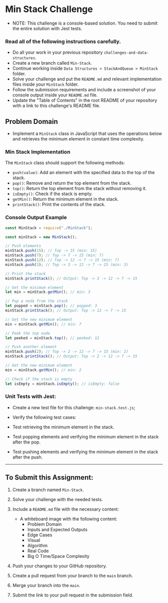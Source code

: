 # Min Stack Challenge

- NOTE: This challenge is a console-based solution. You need to submit the entire solution with Jest tests.

### Read all of the following instructions carefully.

- Do all your work in your previous repository `challenges-and-data-structures`.
- Create a new branch called `Min-Stack`.
- Continue working inside `Data Structures > StackAndQueue > MinStack` folder.
- Solve your challenge and put the `README.md` and relevant implementation files inside your `MinStack` folder.
- Follow the submission requirements and include a screenshot of your console output inside your `README.md` file.
- Update the "Table of Contents" in the root README of your repository with a link to this challenge's README file.

## Problem Domain

- Implement a `MinStack` class in JavaScript that uses the operations below and retrieves the minimum element in constant time complexity.

### Min Stack Implementation

The `MinStack` class should support the following methods:

- `push(value)`: Add an element with the specified data to the top of the stack.
- `pop()`: Remove and return the top element from the stack.
- `top()`: Return the top element from the stack without removing it.
- `isEmpty()`: Check if the stack is empty.
- `getMin()`: Return the minimum element in the stack.
- `printStack()`: Print the contents of the stack.

### Console Output Example

```javascript
const MinStack = require("./MinStack");

const minStack = new MinStack();

// Push elements
minStack.push(15); // Top -> 15 (min: 15)
minStack.push(7); // Top -> 7 -> 15 (min: 7)
minStack.push(12); // Top -> 12 -> 7 -> 15 (min: 7)
minStack.push(3); // Top -> 3 -> 12 -> 7 -> 15 (min: 3)

// Print the stack
minStack.printStack(); // Output: Top -> 3 -> 12 -> 7 -> 15

// Get the minimum element
let min = minStack.getMin(); // min: 3

// Pop a node from the stack
let popped = minStack.pop(); // popped: 3
minStack.printStack(); // Output: Top -> 12 -> 7 -> 15

// Get the new minimum element
min = minStack.getMin(); // min: 7

// Peek the top node
let peeked = minStack.top(); // peeked: 12

// Push another element
minStack.push(2); // Top -> 2 -> 12 -> 7 -> 15 (min: 2)
minStack.printStack(); // Output: Top -> 2 -> 12 -> 7 -> 15

// Get the new minimum element
min = minStack.getMin(); // min: 2

// Check if the stack is empty
let isEmpty = minStack.isEmpty(); // isEmpty: false
```

### Unit Tests with Jest:

- Create a new test file for this challenge: `min-stack.test.js`;

- Verify the following test cases:

- Test retrieving the minimum element in the stack.
- Test popping elements and verifying the minimum element in the stack after the pop.
- Test pushing elements and verifying the minimum element in the stack after the push.

---

## To Submit this Assignment:

1. Create a branch named `Min-Stack`.

2. Solve your challenge with the needed tests.

3. Include a `README.md` file with the necessary content:

   - A whiteboard image with the following content:
     - Problem Domain
     - Inputs and Expected Outputs
     - Edge Cases
     - Visual
     - Algorithm
     - Real Code
     - Big O Time/Space Complexity

4. Push your changes to your GitHub repository.

5. Create a pull request from your branch to the `main` branch.

6. Merge your branch into the `main`.

7. Submit the link to your pull request in the submission field.

